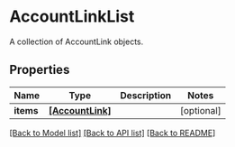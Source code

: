 # AccountLinkList

A collection of AccountLink objects.
## Properties
Name | Type | Description | Notes
------------ | ------------- | ------------- | -------------
**items** | [**[AccountLink]**](AccountLink.md) |  | [optional] 

[[Back to Model list]](../README.md#documentation-for-models) [[Back to API list]](../README.md#documentation-for-api-endpoints) [[Back to README]](../README.md)


